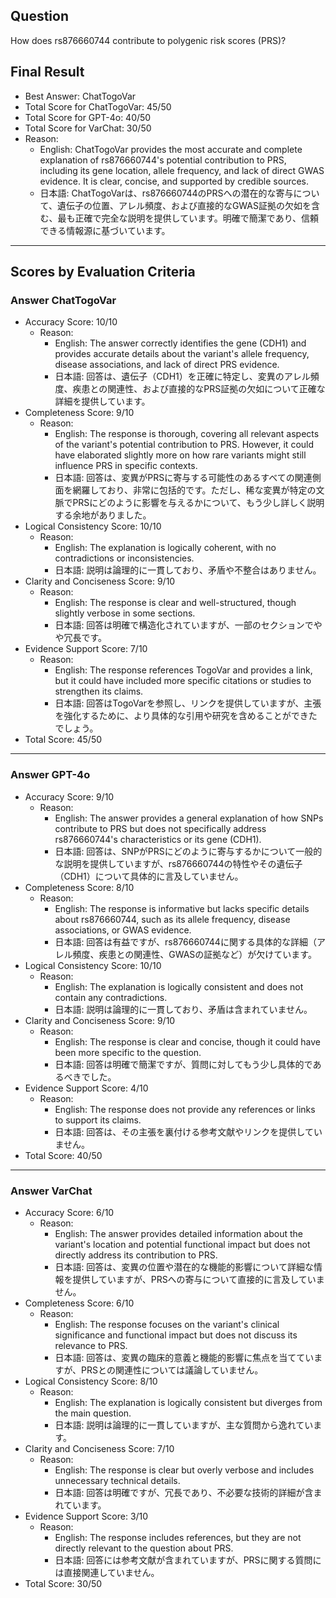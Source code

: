 ## Question

How does rs876660744 contribute to polygenic risk scores (PRS)?

## Final Result

- Best Answer: ChatTogoVar
- Total Score for ChatTogoVar: 45/50
- Total Score for GPT-4o: 40/50
- Total Score for VarChat: 30/50
- Reason:
  - English: ChatTogoVar provides the most accurate and complete explanation of rs876660744's potential contribution to PRS, including its gene location, allele frequency, and lack of direct GWAS evidence. It is clear, concise, and supported by credible sources.
  - 日本語: ChatTogoVarは、rs876660744のPRSへの潜在的な寄与について、遺伝子の位置、アレル頻度、および直接的なGWAS証拠の欠如を含む、最も正確で完全な説明を提供しています。明確で簡潔であり、信頼できる情報源に基づいています。

---

## Scores by Evaluation Criteria

### Answer ChatTogoVar
- Accuracy Score: 10/10
  - Reason: 
    - English: The answer correctly identifies the gene (CDH1) and provides accurate details about the variant's allele frequency, disease associations, and lack of direct PRS evidence.
    - 日本語: 回答は、遺伝子（CDH1）を正確に特定し、変異のアレル頻度、疾患との関連性、および直接的なPRS証拠の欠如について正確な詳細を提供しています。
- Completeness Score: 9/10
  - Reason: 
    - English: The response is thorough, covering all relevant aspects of the variant's potential contribution to PRS. However, it could have elaborated slightly more on how rare variants might still influence PRS in specific contexts.
    - 日本語: 回答は、変異がPRSに寄与する可能性のあるすべての関連側面を網羅しており、非常に包括的です。ただし、稀な変異が特定の文脈でPRSにどのように影響を与えるかについて、もう少し詳しく説明する余地がありました。
- Logical Consistency Score: 10/10
  - Reason: 
    - English: The explanation is logically coherent, with no contradictions or inconsistencies.
    - 日本語: 説明は論理的に一貫しており、矛盾や不整合はありません。
- Clarity and Conciseness Score: 9/10
  - Reason: 
    - English: The response is clear and well-structured, though slightly verbose in some sections.
    - 日本語: 回答は明確で構造化されていますが、一部のセクションでやや冗長です。
- Evidence Support Score: 7/10
  - Reason: 
    - English: The response references TogoVar and provides a link, but it could have included more specific citations or studies to strengthen its claims.
    - 日本語: 回答はTogoVarを参照し、リンクを提供していますが、主張を強化するために、より具体的な引用や研究を含めることができたでしょう。
- Total Score: 45/50

---

### Answer GPT-4o
- Accuracy Score: 9/10
  - Reason: 
    - English: The answer provides a general explanation of how SNPs contribute to PRS but does not specifically address rs876660744's characteristics or its gene (CDH1).
    - 日本語: 回答は、SNPがPRSにどのように寄与するかについて一般的な説明を提供していますが、rs876660744の特性やその遺伝子（CDH1）について具体的に言及していません。
- Completeness Score: 8/10
  - Reason: 
    - English: The response is informative but lacks specific details about rs876660744, such as its allele frequency, disease associations, or GWAS evidence.
    - 日本語: 回答は有益ですが、rs876660744に関する具体的な詳細（アレル頻度、疾患との関連性、GWASの証拠など）が欠けています。
- Logical Consistency Score: 10/10
  - Reason: 
    - English: The explanation is logically consistent and does not contain any contradictions.
    - 日本語: 説明は論理的に一貫しており、矛盾は含まれていません。
- Clarity and Conciseness Score: 9/10
  - Reason: 
    - English: The response is clear and concise, though it could have been more specific to the question.
    - 日本語: 回答は明確で簡潔ですが、質問に対してもう少し具体的であるべきでした。
- Evidence Support Score: 4/10
  - Reason: 
    - English: The response does not provide any references or links to support its claims.
    - 日本語: 回答は、その主張を裏付ける参考文献やリンクを提供していません。
- Total Score: 40/50

---

### Answer VarChat
- Accuracy Score: 6/10
  - Reason: 
    - English: The answer provides detailed information about the variant's location and potential functional impact but does not directly address its contribution to PRS.
    - 日本語: 回答は、変異の位置や潜在的な機能的影響について詳細な情報を提供していますが、PRSへの寄与について直接的に言及していません。
- Completeness Score: 6/10
  - Reason: 
    - English: The response focuses on the variant's clinical significance and functional impact but does not discuss its relevance to PRS.
    - 日本語: 回答は、変異の臨床的意義と機能的影響に焦点を当てていますが、PRSとの関連性については議論していません。
- Logical Consistency Score: 8/10
  - Reason: 
    - English: The explanation is logically consistent but diverges from the main question.
    - 日本語: 説明は論理的に一貫していますが、主な質問から逸れています。
- Clarity and Conciseness Score: 7/10
  - Reason: 
    - English: The response is clear but overly verbose and includes unnecessary technical details.
    - 日本語: 回答は明確ですが、冗長であり、不必要な技術的詳細が含まれています。
- Evidence Support Score: 3/10
  - Reason: 
    - English: The response includes references, but they are not directly relevant to the question about PRS.
    - 日本語: 回答には参考文献が含まれていますが、PRSに関する質問には直接関連していません。
- Total Score: 30/50